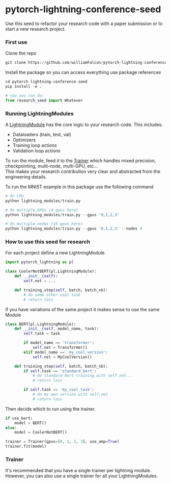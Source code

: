 # pytorch-lightning-conference-seed
Use this seed to refactor your research code with a paper submission or to start a new research project.   

### First use    
Clone the repo    

```python
git clone https://github.com/williamFalcon/pytorch-lightning-conference-seed    
```   

Install the package so you can access everything use package references  
```python
cd pytorch-lightning-conference-seed   
pip install -e .   

# now you can do:
from research_seed import Whatever   
```    

### Running LightningModules    
A [LightningModule](https://pytorch-lightning.readthedocs.io/en/latest/LightningModule/RequiredTrainerInterface/) has the core logic to your research code. This includes:   
- Dataloaders (train, test, val)   
- Optimizers
- Training loop actions  
- Validation loop actions  

To run the module, feed it to the [Trainer](https://pytorch-lightning.readthedocs.io/en/latest/Trainer/) which handles mixed precision, checkpointing, multi-node, multi-GPU, etc...   
This makes your research contribution very clear and abstracted from the engineering details.    

To run the MNIST example in this package use the following command   
```python
# On CPU
python lightning_modules/train.py   

# On multiple GPUs (4 gpus here)
python lightning_modules/train.py --gpus '0,1,2,3'    

# On multiple nodes (16 gpus here)    
python lightning_modules/train.py --gpus '0,1,2,3' --nodes 4   
```   

### How to use this seed for research   
For each project define a new LightningModule. 

```python
import pytorch_lightning as pl   

class CoolerNotBERT(pl.LightningModule):
    def __init__(self):
        self.net = ...

    def training_step(self, batch, batch_nb):
        # do some other cool task
        # return loss   
```   

If you have variations of the same project it makes sense to use the same Module
```python
class BERT(pl.LightningModule):
    def __init__(self, model_name, task):
        self.task = task

        if model_name == 'transformer':
            self.net = Transformer()
        elif model_name == 'my_cool_version':
            self.net = MyCoolVersion()

    def training_step(self, batch, batch_nb):
        if self.task == 'standard_bert':
            # do standard bert training with self.net...
            # return loss

        if self.task == 'my_cool_task':
            # do my own version with self.net
            # return loss
```   

Then decide which to run using the trainer.   
```python
if use_bert:
    model = BERT()
else:
    model = CoolerNotBERT()

trainer = Trainer(gpus=[0, 1, 2, 3], use_amp=True)
trainer.fit(model)
```

### Trainer   
It's recommended that you have a single trainer per lightning module. However, you can also use a single trainer for all your LightningModules.   
